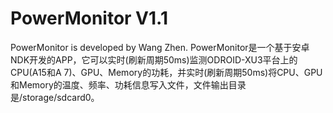# PowerMonitor V1.1
PowerMonitor is developed by Wang Zhen.
PowerMonitor是一个基于安卓NDK开发的APP，它可以实时(刷新周期50ms)监测ODROID-XU3平台上的CPU(A15和A
7)、GPU、Memory的功耗，并实时(刷新周期50ms)将CPU、GPU和Memory的温度、频率、功耗信息写入文件，文件输出目录是/storage/sdcard0。